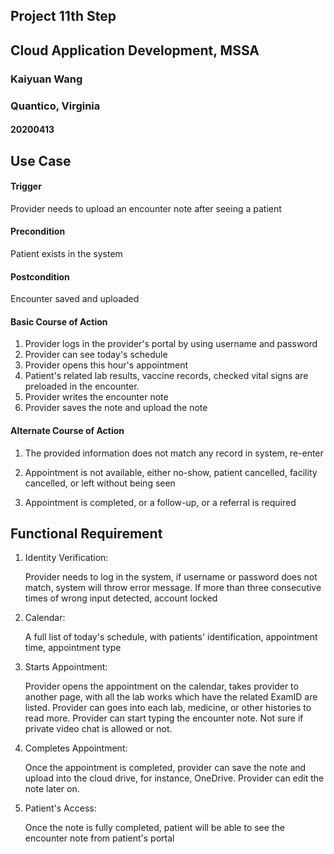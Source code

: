## Project 11th Step

## Cloud Application Development, MSSA

### Kaiyuan Wang

### Quantico, Virginia

#### 20200413



## Use Case

#### Trigger

Provider needs to upload an encounter note after seeing a patient

#### Precondition

Patient exists in the system

#### Postcondition

Encounter saved and uploaded

#### Basic Course of Action

1. Provider logs in the provider's portal by using username and password
2. Provider can see today's schedule
3. Provider opens this hour's appointment
4. Patient's related lab results, vaccine records, checked vital signs are preloaded in the encounter.
5. Provider writes the encounter note
6. Provider saves the note and upload the note

#### Alternate Course of Action

1. The provided information does not match any record in system, re-enter

2. Appointment is not available, either no-show, patient cancelled, facility cancelled, or left without being seen

3. Appointment is completed, or a follow-up, or a referral is required

   

## Functional Requirement

1. Identity Verification:

   Provider needs to log in the system, if username or password does not match, system will throw error message. If more than three consecutive times of wrong input detected, account locked

2. Calendar:

   A full list of today's schedule, with patients' identification, appointment time, appointment type

3. Starts Appointment:

   Provider opens the appointment on the calendar, takes provider to another page, with all the lab works which have the related ExamID are listed. Provider can goes into each lab, medicine, or other histories to read more. Provider can start typing the encounter note. Not sure if private video chat is allowed or not.

4. Completes Appointment:

   Once the appointment is completed, provider can save the note and upload into the cloud drive, for instance, OneDrive. Provider can edit the note later on.

5. Patient's Access:

   Once the note is fully completed, patient will be able to see the encounter note from patient's portal

   

